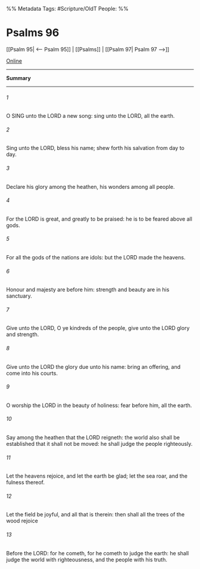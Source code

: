

%% Metadata
Tags: #Scripture/OldT
People: 
%%
# Psalms 96
[[Psalm 95| <-- Psalm 95]] | [[Psalms]] | [[Psalm 97| Psalm 97 -->]]

[Online](https://churchofjesuschrist.org/study/scriptures/ot/ps/96?lang=eng)

---
__Summary__



---

###### 1
O SING unto the LORD a new song: sing unto the LORD, all the earth.
###### 2
Sing unto the LORD, bless his name; shew forth his salvation from day to day.
###### 3
Declare his glory among the heathen, his wonders among all people.
###### 4
For the LORD is great, and greatly to be praised: he is to be feared above all gods.
###### 5
For all the gods of the nations are idols: but the LORD made the heavens.
###### 6
Honour and majesty are before him: strength and beauty are in his sanctuary.
###### 7
Give unto the LORD, O ye kindreds of the people, give unto the LORD glory and strength.
###### 8
Give unto the LORD the glory due unto his name: bring an offering, and come into his courts.
###### 9
O worship the LORD in the beauty of holiness: fear before him, all the earth.
###### 10
Say among the heathen that the LORD reigneth: the world also shall be established that it shall not be moved: he shall judge the people righteously.
###### 11
Let the heavens rejoice, and let the earth be glad; let the sea roar, and the fulness thereof.
###### 12
Let the field be joyful, and all that is therein: then shall all the trees of the wood rejoice
###### 13
Before the LORD: for he cometh, for he cometh to judge the earth: he shall judge the world with righteousness, and the people with his truth.



